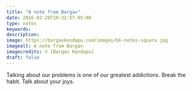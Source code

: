 ```yaml
---
title: "A note from Bargav"
date: 2016-02-28T20:32:57-05:00
type: notes
keywords:
description:
image: https://bargavkondapu.com/images/bk-notes-square.jpg
imagealt: A note from Bargav
imagecredits: © [Bargav Kondapu]
draft: false
---
```

[comment]: # (A note is any quick thought, quote, one-liners or a simple tweet. )

Talking about our problems is one of our greatest addictions. Break the habit. Talk about your joys.
